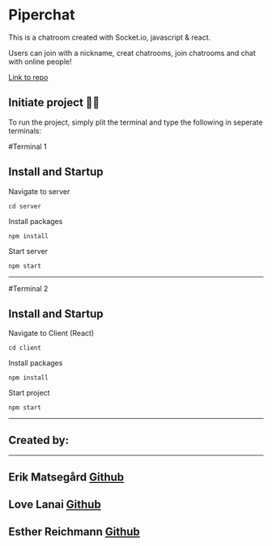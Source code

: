 # Piperchat

This is a chatroom created with Socket.io, javascript & react.

Users can join with a nickname, creat chatrooms, join chatrooms and chat with online people!

[Link to repo](https://github.com/lovelanai/Piperchat)

## Initiate project 👨‍💻

To run the project, simply plit the terminal and type the following in seperate terminals:

#Terminal 1

## Install and Startup

Navigate to server

```
cd server
```

Install packages

```
npm install
```

Start server

```
npm start
```

---

#Terminal 2

## Install and Startup

Navigate to Client (React)

```
cd client
```

Install packages

```
npm install
```

Start project

```
npm start
```

---

## Created by:

---

## Erik Matsegård [**Github**](https://github.com/matsegard)

## Love Lanai [**Github**](https://github.com/lovelanai)

## Esther Reichmann [**Github**](https://github.com/ezzequ)
